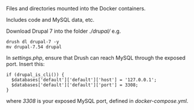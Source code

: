 Files and directories mounted into the Docker containers.

Includes code and MySQL data, etc.

Download Drupal 7 into the folder _./drupal/_ e.g.
```
drush dl drupal-7 -y
mv drupal-7.54 drupal
```

In _settings.php_, ensure that Drush can reach MySQL through the exposed port.
Insert this:
```
if (drupal_is_cli()) {
  $databases['default']['default']['host'] = '127.0.0.1';
  $databases['default']['default']['port'] = 3308;
}
```
where _3308_ is your exposed MySQL port, defined in _docker-compose.yml_.

